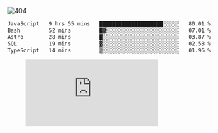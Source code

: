 ![404](https://user-images.githubusercontent.com/378023/89412096-6f759d80-d761-11ea-8c57-84b30ef3f2b1.png)
<!--START_SECTION:waka-->

```txt
JavaScript   9 hrs 55 mins   ████████████████████░░░░░   80.01 %
Bash         52 mins         █▓░░░░░░░░░░░░░░░░░░░░░░░   07.01 %
Astro        28 mins         █░░░░░░░░░░░░░░░░░░░░░░░░   03.87 %
SQL          19 mins         ▓░░░░░░░░░░░░░░░░░░░░░░░░   02.58 %
TypeScript   14 mins         ▒░░░░░░░░░░░░░░░░░░░░░░░░   01.96 %
```

<!--END_SECTION:waka-->
<figure><embed src="https://wakatime.com/share/@018b853e-267a-435d-a858-33e2b098b9d7/f3c3aa68-553a-4373-a9f9-2d456f62f780.svg"></embed></figure>
